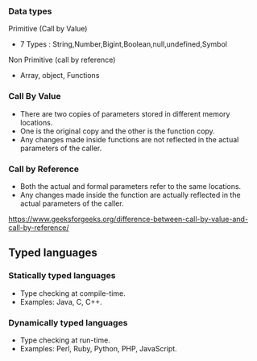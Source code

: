 ### Data types

Primitive (Call by Value)

- 7 Types : String,Number,Bigint,Boolean,null,undefined,Symbol

Non Primitive (call by reference)

- Array, object, Functions

### Call By Value

- There are two copies of parameters stored in different memory locations.
- One is the original copy and the other is the function copy.
- Any changes made inside functions are not reflected in the actual parameters of the caller.

### Call by Reference

- Both the actual and formal parameters refer to the same locations.
- Any changes made inside the function are actually reflected in the actual parameters of the caller.

https://www.geeksforgeeks.org/difference-between-call-by-value-and-call-by-reference/

## Typed languages

### Statically typed languages

- Type checking at compile-time.
- Examples: Java, C, C++.

### Dynamically typed languages

- Type checking at run-time.
- Examples: Perl, Ruby, Python, PHP, JavaScript.
